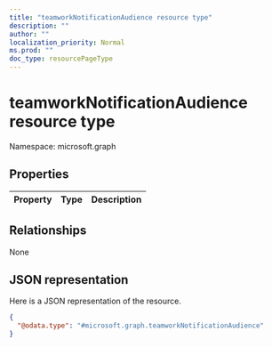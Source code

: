 ```yaml
---
title: "teamworkNotificationAudience resource type"
description: ""
author: ""
localization_priority: Normal
ms.prod: ""
doc_type: resourcePageType
---
```


# teamworkNotificationAudience resource type


Namespace: microsoft.graph



## Properties
|Property|Type|Description|
|:---|:---|:---|

## Relationships
None

## JSON representation
Here is a JSON representation of the resource.
<!-- {
  "blockType": "resource",
  "@odata.type": "microsoft.graph.teamworkNotificationAudience"
}
-->
``` json
{
  "@odata.type": "#microsoft.graph.teamworkNotificationAudience"
}
```

